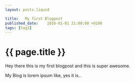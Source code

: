 ```yaml
---
layout: posts.liquid

title:   My first Blogpost
published_date:    2016-01-01 21:00:00 +0100
tags: [tag1]
---
```

# {{ page.title }}

Hey there this is my first blogpost and this is super awesome.

My Blog is lorem ipsum like, yes it is..
